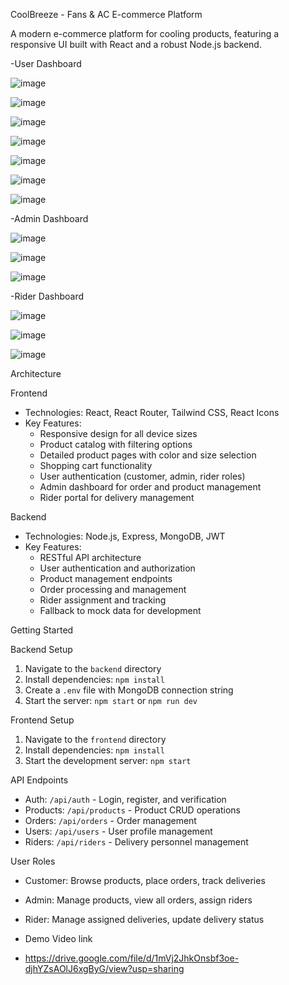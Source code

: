 CoolBreeze - Fans & AC E-commerce Platform

A modern e-commerce platform for cooling products, featuring a responsive UI built with React and a robust Node.js backend.

-User Dashboard

![image](https://github.com/user-attachments/assets/c09c673e-11c2-4560-b757-73ccafcf9790)

![image](https://github.com/user-attachments/assets/7ce04aac-9523-495a-aba4-da1e3ef9d44a)

![image](https://github.com/user-attachments/assets/3caddc12-f8f0-4c0a-8682-788712a462f9)

![image](https://github.com/user-attachments/assets/698edd75-b029-492f-85fe-8a5cab4f84b5)

![image](https://github.com/user-attachments/assets/51fd6e92-44bc-46dc-982e-0ed5a29c0e77)

![image](https://github.com/user-attachments/assets/0f7b5319-fe00-470b-b2b1-81bd6030753c)

![image](https://github.com/user-attachments/assets/89c8133d-e1f3-4223-bd79-77cfc927cd9c)

-Admin Dashboard

![image](https://github.com/user-attachments/assets/f71314ff-0cbf-4bb2-8130-26270ad150a2)

![image](https://github.com/user-attachments/assets/4931f184-d297-4488-9d02-c36c9e466154)

![image](https://github.com/user-attachments/assets/e40513e4-4a5d-423c-ac23-2ee7eae98726)

-Rider Dashboard

![image](https://github.com/user-attachments/assets/df2be329-3938-4f06-bc05-6ba32e73db15)

![image](https://github.com/user-attachments/assets/57f16c15-a5b9-47a6-ae7e-46fe11951b40)

![image](https://github.com/user-attachments/assets/159fff3f-3939-4716-82ec-a085f23261c7)


 Architecture

 Frontend

- Technologies: React, React Router, Tailwind CSS, React Icons
- Key Features:
  - Responsive design for all device sizes
  - Product catalog with filtering options
  - Detailed product pages with color and size selection
  - Shopping cart functionality
  - User authentication (customer, admin, rider roles)
  - Admin dashboard for order and product management
  - Rider portal for delivery management

 Backend

- Technologies: Node.js, Express, MongoDB, JWT
- Key Features:
  - RESTful API architecture
  - User authentication and authorization
  - Product management endpoints
  - Order processing and management
  - Rider assignment and tracking
  - Fallback to mock data for development

 Getting Started

 Backend Setup

1. Navigate to the `backend` directory
2. Install dependencies: `npm install`
3. Create a `.env` file with MongoDB connection string
4. Start the server: `npm start` or `npm run dev`

 Frontend Setup

1. Navigate to the `frontend` directory
2. Install dependencies: `npm install`
3. Start the development server: `npm start`

 API Endpoints

- Auth: `/api/auth` - Login, register, and verification
- Products: `/api/products` - Product CRUD operations
- Orders: `/api/orders` - Order management
- Users: `/api/users` - User profile management
- Riders: `/api/riders` - Delivery personnel management

User Roles

- Customer: Browse products, place orders, track deliveries
- Admin: Manage products, view all orders, assign riders
- Rider: Manage assigned deliveries, update delivery status

- Demo Video link
- https://drive.google.com/file/d/1mVj2JhkOnsbf3oe-djhYZsAOlJ6xgByG/view?usp=sharing
